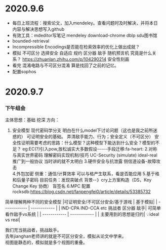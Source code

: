 # 2020.9.6
- 每日上班流程：搜索论文，加入mendeley。查看问题时及时解决，并将本日内容与解决思想写入github
- 有效工具：mdeditor写笔记 mendeley download-chrome dblp sdu图书馆
- bounded-retrieval
- Incompressible Encodings是否能在检索效率的优化上做出成就？
- 模拟 不可区分 选择安全 自适应 规约 区分器 敌手 随机预言机 究竟是什么关系？
https://zhuanlan.zhihu.com/p/104290214 安全性刻画
- 看完 混淆电路与不可区分混淆 算是找回了之前的记忆。
- 配置sophos
# 2020.9.7
### 下午组会

主体思想：基础 挖深
方向：
1. 安全模型 
                   现代密码学分支 明白在什么model下讨论问题（这也是我之前所迷惑的）
                   可证明安全的基础。
				   弄清敌手能力、行为；安全定义（不可区分）
				   安全性证明需要考虑的思路：什么模型？这种模型下能达到什么安全？模型的不足？
				   eg:EC(?)引入pow,放松诚实大多数假设-----手段迁移:fa-heart:
2.对称与真实世界密码
                  理解密码实现机制/技巧 
				  UC-Security
				  (simulate) ideal-real 推广到一般协议
				  当时讲的就不太明白
3.硬件安全与抗泄露
                  侧信道设备-故障攻击      
4.外包加密
                   侧重：通信/计算效率
				   可以与格产生联系，看是否能应用
5.基于格和后量子密码
                   目前任务：发现突破点
				   背景--》cry上方案构造（DS，Key Change Key 协商）
				   盲签名
6.MPC
配置rocksdb:https://blog.csdn.net/fanpengfei0/article/details/53385732


简单理解两种不同的安全模型
|可证明安全/不可区分安全/基于游戏   |   基于模拟|
| ------------ | ------------ |
|  IND-CPA IND-CCA etc 挑战者 区分器 敌手|  可简单看作敌手vs系统 |
| ------------ | ------------ |
| 主要用到的思想是归约| 💡ideal vs real|

我们充当挑战者，挑战敌手。  
去年jianghan老师讲的就是不可区分安全，模拟从论文中学来。  
视图是静态的，模拟就是多个视图的重叠。  

